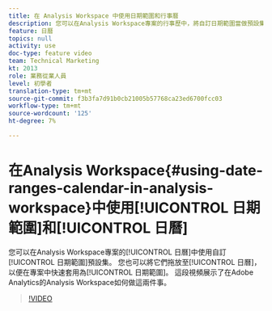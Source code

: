 ```yaml
---
title: 在 Analysis Workspace 中使用日期範圍和行事曆
description: 您可以在Analysis Workspace專案的行事歷中，將自訂日期範圍當做預設集。 您也可以將它們拖放至日曆上，以快速將它們套用為專案中的日期範圍。 這段視頻展示了在Adobe Analytics的Analysis Workspace如何做這兩件事。
feature: 日曆
topics: null
activity: use
doc-type: feature video
team: Technical Marketing
kt: 2013
role: 業務從業人員
level: 初學者
translation-type: tm+mt
source-git-commit: f3b3fa7d91b0cb21005b57768ca23ed6700fcc03
workflow-type: tm+mt
source-wordcount: '125'
ht-degree: 7%

---
```



# 在Analysis Workspace{#using-date-ranges-calendar-in-analysis-workspace}中使用[!UICONTROL 日期範圍]和[!UICONTROL 日曆]

您可以在Analysis Workspace專案的[!UICONTROL 日曆]中使用自訂[!UICONTROL 日期範圍]預設集。 您也可以將它們拖放至[!UICONTROL 日曆]，以便在專案中快速套用為[!UICONTROL 日期範圍]。 這段視頻展示了在Adobe Analytics的Analysis Workspace如何做這兩件事。

>[!VIDEO](https://video.tv.adobe.com/v/23973/?quality=12)
